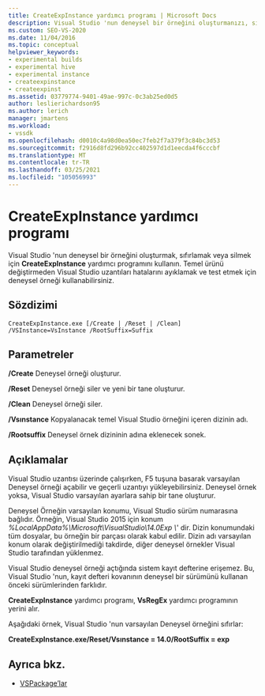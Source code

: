 ```yaml
---
title: CreateExpInstance yardımcı programı | Microsoft Docs
description: Visual Studio 'nun deneysel bir örneğini oluşturmanızı, sıfırlamayı veya silmenizi sağlayan CreateExpInstance yardımcı programı hakkında bilgi edinin.
ms.custom: SEO-VS-2020
ms.date: 11/04/2016
ms.topic: conceptual
helpviewer_keywords:
- experimental builds
- experimental hive
- experimental instance
- createexpinstance
- createexpinst
ms.assetid: 03779774-9401-49ae-997c-0c3ab25ed0d5
author: leslierichardson95
ms.author: lerich
manager: jmartens
ms.workload:
- vssdk
ms.openlocfilehash: d0010c4a98d0ea50ec7feb2f7a379f3c84bc3d53
ms.sourcegitcommit: f2916d8fd296b92cc402597d1d1eecda4f6cccbf
ms.translationtype: MT
ms.contentlocale: tr-TR
ms.lasthandoff: 03/25/2021
ms.locfileid: "105056993"
---
```

# <a name="createexpinstance-utility"></a>CreateExpInstance yardımcı programı
Visual Studio 'nun deneysel bir örneğini oluşturmak, sıfırlamak veya silmek için **CreateExpInstance** yardımcı programını kullanın. Temel ürünü değiştirmeden Visual Studio uzantıları hatalarını ayıklamak ve test etmek için deneysel örneği kullanabilirsiniz.

## <a name="syntax"></a>Sözdizimi

```
CreateExpInstance.exe [/Create | /Reset | /Clean] /VSInstance=VsInstance /RootSuffix=Suffix
```

## <a name="parameters"></a>Parametreler
 **/Create** Deneysel örneği oluşturur.

 **/Reset** Deneysel örneği siler ve yeni bir tane oluşturur.

 **/Clean** Deneysel örneği siler.

 **/Vsınstance** Kopyalanacak temel Visual Studio örneğini içeren dizinin adı.

 **/Rootsuffix** Deneysel örnek dizininin adına eklenecek sonek.

## <a name="remarks"></a>Açıklamalar
 Visual Studio uzantısı üzerinde çalışırken, F5 tuşuna basarak varsayılan Deneysel örneği açabilir ve geçerli uzantıyı yükleyebilirsiniz. Deneysel örnek yoksa, Visual Studio varsayılan ayarlara sahip bir tane oluşturur.

 Deneysel Örneğin varsayılan konumu, Visual Studio sürüm numarasına bağlıdır. Örneğin, Visual Studio 2015 için konum *%LocalAppData%\Microsoft\VisualStudio\14.0Exp \\*' dir. Dizin konumundaki tüm dosyalar, bu örneğin bir parçası olarak kabul edilir. Dizin adı varsayılan konum olarak değiştirilmediği takdirde, diğer deneysel örnekler Visual Studio tarafından yüklenmez.

 Visual Studio deneysel örneği açtığında sistem kayıt defterine erişemez. Bu, Visual Studio 'nun, kayıt defteri kovanının deneysel bir sürümünü kullanan önceki sürümlerinden farklıdır.

 **CreateExpInstance** yardımcı programı, **VsRegEx** yardımcı programının yerini alır.

 Aşağıdaki örnek, Visual Studio 'nun varsayılan Deneysel örneğini sıfırlar:

 **CreateExpInstance.exe/Reset/Vsınstance = 14.0/RootSuffix = exp**

## <a name="see-also"></a>Ayrıca bkz.
- [VSPackage’lar](../../extensibility/internals/vspackages.md)
